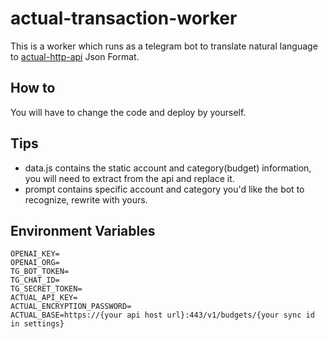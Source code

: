 # actual-transaction-worker

This is a worker which runs as a telegram bot to translate natural language to [actual-http-api](https://github.com/jhonderson/actual-http-api) Json Format.

## How to

You will have to change the code and deploy by yourself.

## Tips

- data.js contains the static account and category(budget) information, you will need to extract from the api and replace it.
- prompt contains specific account and category you'd like the bot to recognize, rewrite with yours.

## Environment Variables

```
OPENAI_KEY=
OPENAI_ORG=
TG_BOT_TOKEN=
TG_CHAT_ID=
TG_SECRET_TOKEN=
ACTUAL_API_KEY=
ACTUAL_ENCRYPTION_PASSWORD=
ACTUAL_BASE=https://{your api host url}:443/v1/budgets/{your sync id in settings}
```


